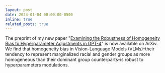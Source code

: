 ```yaml
---
layout: post
date: 2024-01-04 00:00:00-0500
inline: true
related_posts: true
---
```


The preprint of my new paper "[Examining the Robustness of Homogeneity Bias to Hyperparameter Adjustments in GPT-4](https://arxiv.org/abs/2501.02211)" is now available on ArXiv. We find that homogeneity bias in Vision-Language Models (VLMs)–their tendency to represent marginalized racial and gender groups as more homogeneous than their dominant group counterparts–is robust to hyperparameters modulations.